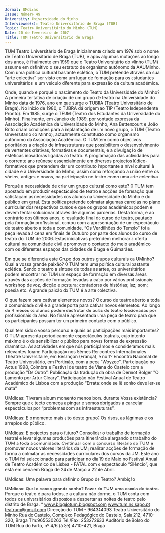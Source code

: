 ```yaml
---
Jornal: UMdicas
Issue: Número 49
University: Universidade do Minho
Interviewee(s): Teatro Universitário de Braga (TUB)
Topic: Teatro Universitário do Minho (TUM)
Date: 20 de Fevereiro de 2007
Title: TUM Teatro Universitário de Braga
---
```


TUM Teatro Universitário de Braga
Inicialmente criado em 1976 sob o nome de Teatro Universitário de Braga (TUB), e após algumas mutações ao longo dos anos, é finalmente em 1989 que o Teatro Universitário do Minho (TUM) assume
em definitivo o seu estatuto de organismo autónomo da AAUMinho.
Com uma politica cultural bastante eclética, o TUM pretende através da sua “arte colectiva” ser visto como um lugar de formação para os estudantes universitários, e um veiculo diferente para expressão
da cultura académica.

Onde, quando e porquê o nascimento do Teatro da
Universidade do Minho?
A primeira tentativa de criação de um grupo de teatro na
Universidade do Minho data de 1976, ano em que surge o
TUBRA (Teatro Universitário de Braga). No início de 1980, o
TUBRA dá origem ao TIP (Teatro Independente Pronto). Em
1985, surge o TEUM (Teatro dos Estudantes da
Universidade do Minho).
Finalmente, em Janeiro de 1989, por vontade expressa da
Associação Académica da Universidade do Minho, Ana
Bettencourt e João Brito criam condições para a implantação
de um novo grupo, o TUM (Teatro Universitário do Minho),
actualmente constituído como organismo autónomo da
Associação Académica.
O TUM tem como objectivos prioritários a criação de infraestruturas que possibilitem o desenvolvimento de vertentes
criativas, formativas e documentais, e a divulgação de
estéticas inovadoras ligadas ao teatro.
A programação das actividades para o corrente ano reúnese essencialmente em diversos projectos lúdico-formativos
que pretendem dar um contributo importante a nível cultural
à cidade e à Universidade do Minho, assim como reforçando
a união entre os sócios, antigos e novos, na participação no
teatro como uma arte colectiva.

Porquê a necessidade de criar um grupo cultural como
este?
O TUM tem apostado em produzir espectáculos de teatro e
acções de formação que satisfaçam as necessidades dos
alunos na Universidade do Minho e do público em geral. Esta
política pretende colmatar algumas carecias no plano
curricular dos respectivos cursos e que os grupos
académicos podem e devem tentar solucionar através de
algumas parcerias.
Desta forma, e ao contrário dos últimos anos, o resultado
final do curso de teatro, pautado pela formação profissional,
contou com a apresentação de um espectáculo de teatro
aberto a toda a comunidade. “Os Vendilhões do Templo” foi a
peça levada à cena em finais de Outubro por parte dos
alunos do curso de teatro do TUM de 2006.
Estas iniciativas pretendem melhorar a oferta cultural na
comunidade civil e promover o contacto do meio académico
com os diferentes espaços das cidades de Braga e
Guimarães.

Em que se diferencia este Grupo dos outros grupos
culturais da UMinho? Qual a vossa grande paixão?
O TUM tem uma política cultural bastante eclética. Sendo o
teatro a síntese de todas as artes, os universitários podem
encontrar no TUM um espaço de formação em diversas
áreas através das acções de formação levadas a cabo por
vários profissionais: workshop de voz, dicção e postura;
contadores de histórias; luz; som; poesia etc.
A grande paixão do TUM é a arte colectiva.

O que fazem para cativar elementos novos?
O curso de teatro aberto a toda a comunidade civil é a grande
porta para cativar novos elementos. Ao longo de 4 meses os
alunos podem desfrutar de aulas de teatro leccionadas por
profissionais da área. No final é apresentada uma peça de
teatro para que os participantes possam ter um primeiro
contacto com o público.

Qual tem sido o vosso percurso e quais as participações
mais importantes?
O TUM apresenta periodicamente espectáculos teatrais,
cujo intento máximo é o de sensibilizar o público para novas
formas de expressão dramática.
As actividades em que nós participámos e consideramos
mais relevantes foram:
Participação nos 5èmes Rencontres Internationales Théàtre
Universitaire, em Besançon (França), e no 1º Encontro
Nacional de Teatro Universitário, em Portimão, com a peça
"Woyzec".
Participação no Actus 1998, Coimbra e Festival de teatro de
Viana do Castelo com a produção "De Outro”.
Publicação da tradução da obra de Dermot Bolger "O
Lamento por Artur Cleary".
Participação não Festival Anual de Teatro Académico de
Lisboa com a produção “Errata: onde se lê sonho deve ler-se
mata”

UMdicas: Tiveram algum momento menos bom, durante
Vossa existência?
Sempre que o tecto começa a pingar e somos obrigados a
cancelar espectáculos por “problemas com as infraestruturas”.

UMdicas: E o momento mais alto deste grupo?
Os risos, as lágrimas e os arrepios do público.

UMdicas: E projectos para o futuro?
Consolidar o trabalho de formação teatral e levar algumas
produções para itinerância alargando o trabalho do TUM a
toda a comunidade. Continuar com o concurso literário do
TUM e promover novos valores literários da UM; realizar
acções de formação de forma a colmatar as necessidades
curriculares dos cursos da UM.
Este ano o TUM foi seleccionado para participar no dia 19 de
Maio no Festival Anual de Teatro Académico de Lisboa -
FATAL com o espectáculo “Silêncio”, que está em cena em
Braga de 24 de Março a 22 de Abril.

UMdicas: Uma palavra para definir o Grupo de Teatro?
Ambição

UMdicas: Qual o vosso grande sonho?
Fazer do TUM uma escola de teatro.
Porque o teatro é para todos, e a
cultura não dorme, o TUM conta com
todos os universitários dispostos a
despertar as noites de teatro pelo
distrito de Braga. “
www.blogdotum.blogspot.com
www.tum.no.sapo.pt
teatrum@gmail.com
Direcção do TUM - 964344093
Teatro Universitário do Minho
Rua do Castelo,
Complexo Pedagógico do Castelo,
Sala 212, 4710-320, Braga
Tlm:965530263
Tel./Fax: 253272933
Auditório de Bolso do TUM
Rua do Farto, nº 4/6 (à Sé)
4710-421, Braga